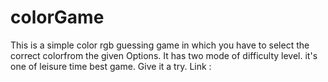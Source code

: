 # colorGame
This is a simple color rgb guessing game in which you have to select the correct colorfrom the given Options.
It has two mode of difficulty level.
it's one of leisure time best game.
Give it a try.
Link :
